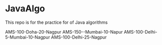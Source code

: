 # JavaAlgo
This repo is for the practice for of Java algorithms 


AMS-100-Doha-20-Nagpur
AMS-150--Mumbai-10-Napur
AMS-100-Delhi-5-Mumbai-10-Nagpur
AMS-100-Delhi-25-Nagpur
